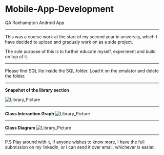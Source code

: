 # Mobile-App-Development
QA Roehampton Android App
**************************
This was a course work at the start of my second year in university, which I have decided to upload and gradualy work on as a side project.

The sole purpose of this is to further educate myself, experiment and build on top of it.

**************************
Please find SQL lite inside the SQL folder.
Load it on the emulator and delete the folder.
**************************
<b>Snapshot of the library section</b>

![Library_Picture](https://i.ibb.co/LdwCrTb/Screenshot-2020-01-03-at-23-07-46.png)
**************************
<b>Class Interaction Graph </b>
![Library_Picture](https://i.ibb.co/W5DPJw5/Screenshot-2020-01-03-at-23-06-48.png)
**************************
<b>Class Diagram </b>
![Library_Picture](https://i.ibb.co/mC68LYX/Screenshot-2020-01-03-at-23-07-03.png)
**************************

P.S 
Play around with it, if anyone wishes to know more, I have the full submission on my linkedIn, or I can send it over email, whichever is easier.

